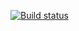 [![Build status](https://ci.appveyor.com/api/projects/status/xlrdtiylkablv64l?svg=true)](https://ci.appveyor.com/project/Anya9999222/promises)